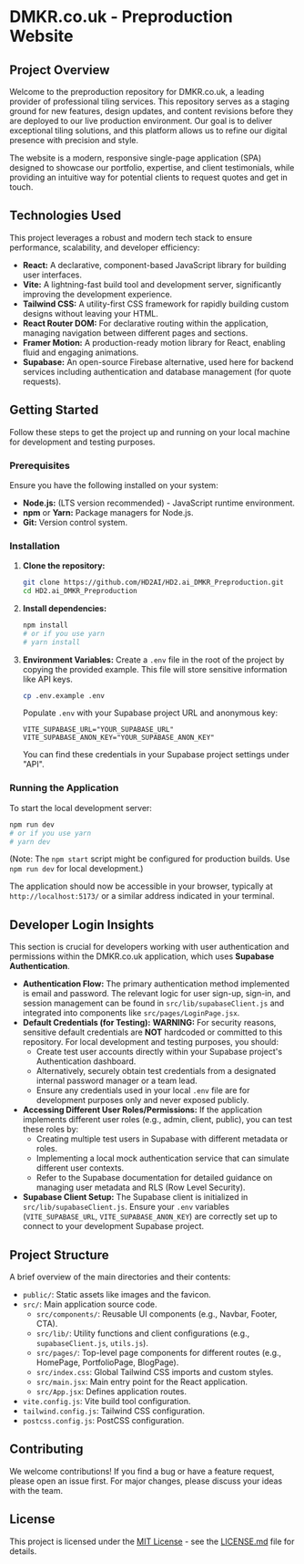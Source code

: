 # DMKR.co.uk - Preproduction Website

## Project Overview

Welcome to the preproduction repository for DMKR.co.uk, a leading provider of professional tiling services. This repository serves as a staging ground for new features, design updates, and content revisions before they are deployed to our live production environment. Our goal is to deliver exceptional tiling solutions, and this platform allows us to refine our digital presence with precision and style.

The website is a modern, responsive single-page application (SPA) designed to showcase our portfolio, expertise, and client testimonials, while providing an intuitive way for potential clients to request quotes and get in touch.

## Technologies Used

This project leverages a robust and modern tech stack to ensure performance, scalability, and developer efficiency:

*   **React:** A declarative, component-based JavaScript library for building user interfaces.
*   **Vite:** A lightning-fast build tool and development server, significantly improving the development experience.
*   **Tailwind CSS:** A utility-first CSS framework for rapidly building custom designs without leaving your HTML.
*   **React Router DOM:** For declarative routing within the application, managing navigation between different pages and sections.
*   **Framer Motion:** A production-ready motion library for React, enabling fluid and engaging animations.
*   **Supabase:** An open-source Firebase alternative, used here for backend services including authentication and database management (for quote requests).

## Getting Started

Follow these steps to get the project up and running on your local machine for development and testing purposes.

### Prerequisites

Ensure you have the following installed on your system:

*   **Node.js:** (LTS version recommended) - JavaScript runtime environment.
*   **npm** or **Yarn:** Package managers for Node.js.
*   **Git:** Version control system.

### Installation

1.  **Clone the repository:**
    ```bash
    git clone https://github.com/HD2AI/HD2.ai_DMKR_Preproduction.git
    cd HD2.ai_DMKR_Preproduction
    ```
2.  **Install dependencies:**
    ```bash
    npm install
    # or if you use yarn
    # yarn install
    ```
3.  **Environment Variables:**
    Create a `.env` file in the root of the project by copying the provided example. This file will store sensitive information like API keys.
    ```bash
    cp .env.example .env
    ```
    Populate `.env` with your Supabase project URL and anonymous key:
    ```
    VITE_SUPABASE_URL="YOUR_SUPABASE_URL"
    VITE_SUPABASE_ANON_KEY="YOUR_SUPABASE_ANON_KEY"
    ```
    You can find these credentials in your Supabase project settings under "API".

### Running the Application

To start the local development server:

```bash
npm run dev
# or if you use yarn
# yarn dev
```
(Note: The `npm start` script might be configured for production builds. Use `npm run dev` for local development.)

The application should now be accessible in your browser, typically at `http://localhost:5173/` or a similar address indicated in your terminal.

## Developer Login Insights

This section is crucial for developers working with user authentication and permissions within the DMKR.co.uk application, which uses **Supabase Authentication**.

*   **Authentication Flow:** The primary authentication method implemented is email and password. The relevant logic for user sign-up, sign-in, and session management can be found in `src/lib/supabaseClient.js` and integrated into components like `src/pages/LoginPage.jsx`.
*   **Default Credentials (for Testing):**
    **WARNING:** For security reasons, sensitive default credentials are **NOT** hardcoded or committed to this repository. For local development and testing purposes, you should:
    *   Create test user accounts directly within your Supabase project's Authentication dashboard.
    *   Alternatively, securely obtain test credentials from a designated internal password manager or a team lead.
    *   Ensure any credentials used in your local `.env` file are for development purposes only and never exposed publicly.
*   **Accessing Different User Roles/Permissions:** If the application implements different user roles (e.g., admin, client, public), you can test these roles by:
    *   Creating multiple test users in Supabase with different metadata or roles.
    *   Implementing a local mock authentication service that can simulate different user contexts.
    *   Refer to the Supabase documentation for detailed guidance on managing user metadata and RLS (Row Level Security).
*   **Supabase Client Setup:** The Supabase client is initialized in `src/lib/supabaseClient.js`. Ensure your `.env` variables (`VITE_SUPABASE_URL`, `VITE_SUPABASE_ANON_KEY`) are correctly set up to connect to your development Supabase project.

## Project Structure

A brief overview of the main directories and their contents:

*   `public/`: Static assets like images and the favicon.
*   `src/`: Main application source code.
    *   `src/components/`: Reusable UI components (e.g., Navbar, Footer, CTA).
    *   `src/lib/`: Utility functions and client configurations (e.g., `supabaseClient.js`, `utils.js`).
    *   `src/pages/`: Top-level page components for different routes (e.g., HomePage, PortfolioPage, BlogPage).
    *   `src/index.css`: Global Tailwind CSS imports and custom styles.
    *   `src/main.jsx`: Main entry point for the React application.
    *   `src/App.jsx`: Defines application routes.
*   `vite.config.js`: Vite build tool configuration.
*   `tailwind.config.js`: Tailwind CSS configuration.
*   `postcss.config.js`: PostCSS configuration.

## Contributing

We welcome contributions! If you find a bug or have a feature request, please open an issue first. For major changes, please discuss your ideas with the team.

## License

This project is licensed under the [MIT License](LICENSE.md) - see the [LICENSE.md](LICENSE.md) file for details.
